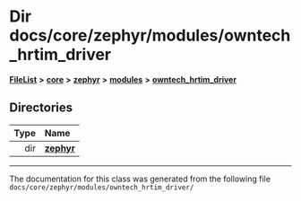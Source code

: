 

# Dir docs/core/zephyr/modules/owntech\_hrtim\_driver



[**FileList**](files.md) **>** [**core**](dir_771164b9325b04f1442f7a3ffa8ecb89.md) **>** [**zephyr**](dir_09002e7ce91f09aeb040dfd1861a47f4.md) **>** [**modules**](dir_6d0fb8ab814c517e7f155fb837e32f72.md) **>** [**owntech\_hrtim\_driver**](dir_9bdb70ffe78507e4a3f4bf6bbcfe5795.md)














## Directories

| Type | Name |
| ---: | :--- |
| dir | [**zephyr**](dir_5726d3ce904599e290c14ea43bd5e0ac.md) <br> |

























































------------------------------
The documentation for this class was generated from the following file `docs/core/zephyr/modules/owntech_hrtim_driver/`

